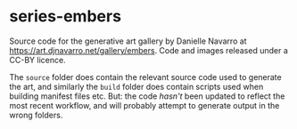 # series-embers

Source code for the generative art gallery by Danielle Navarro at <https://art.djnavarro.net/gallery/embers>. Code and images released under a CC-BY licence.

The `source` folder does contain the relevant source code used to generate the art, and similarly the `build` folder does contain scripts used when building manifest files etc. But: the code *hasn't* been updated to reflect the most recent workflow, and will probably attempt to generate output in the wrong folders.
